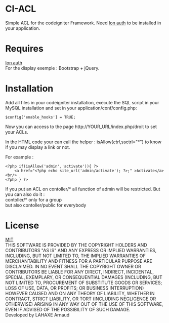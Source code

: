 CI-ACL
========

Simple ACL for the codeigniter Framework. Need <a href="https://github.com/benedmunds/CodeIgniter-Ion-Auth" >Ion auth</a> to be installed in your application.


Requires
========
<a href="https://github.com/benedmunds/CodeIgniter-Ion-Auth" >Ion auth</a><br/>
For the display exemple : Bootstrap + jQuery. 


Installation
========

Add all files in your codeigniter installation, execute the SQL script in your MySQL installation and set in your application/conf/config.php: <br/>

```
$config['enable_hooks'] = TRUE;
```

Now you can access to the page http://YOUR_URL/index.php/droit to set your ACLs.

In the HTML code your can call the helper : isAllow($ctrl,$ssctrl="*") to know if you may display a link or not.<br/>

For example : <br/>

```
<?php if(isAllow('admin','activate')){ ?>
	<a href="<?php echo site_url('admin/activate'); ?>;" >Activate</a><br/>
<?php } ?>
```

If you put an ACL on contoller/* all function of admin will be restricted. But you can also do it : <br/>
contoller/* only for a group <br/>
but also contoller/public for everybody<br/>





License 
========
<a href='http://opensource.org/licenses/MIT'>MIT</a>
<br/>
THIS SOFTWARE IS PROVIDED BY THE COPYRIGHT HOLDERS AND CONTRIBUTORS "AS IS" 
AND ANY EXPRESS OR IMPLIED WARRANTIES, INCLUDING, BUT NOT LIMITED TO, THE IMPLIED 
WARRANTIES OF MERCHANTABILITY AND FITNESS FOR A PARTICULAR PURPOSE ARE DISCLAIMED. 
IN NO EVENT SHALL THE COPYRIGHT OWNER OR CONTRIBUTORS BE LIABLE FOR ANY DIRECT, 
INDIRECT, INCIDENTAL, SPECIAL, EXEMPLARY, OR CONSEQUENTIAL DAMAGES (INCLUDING, BUT 
NOT LIMITED TO, PROCUREMENT OF SUBSTITUTE GOODS OR SERVICES; LOSS OF USE, DATA, OR 
PROFITS; OR BUSINESS INTERRUPTION) HOWEVER CAUSED AND ON ANY THEORY OF LIABILITY, 
WHETHER IN CONTRACT, STRICT LIABILITY, OR TORT (INCLUDING NEGLIGENCE OR OTHERWISE) 
ARISING IN ANY WAY OUT OF THE USE OF THIS SOFTWARE, EVEN IF ADVISED OF THE POSSIBILITY
OF SUCH DAMAGE.
<br/>
Developed by LAHAXE Arnaud